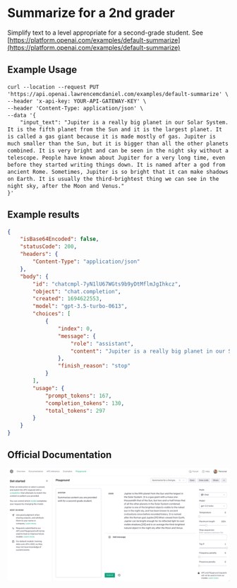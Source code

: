 # Summarize for a 2nd grader

Simplify text to a level appropriate for a second-grade student.
See [https://platform.openai.com/examples/default-summarize](https://platform.openai.com/examples/default-summarize)

## Example Usage

```console
curl --location --request PUT 'https://api.openai.lawrencemcdaniel.com/examples/default-summarize' \
--header 'x-api-key: YOUR-API-GATEWAY-KEY' \
--header 'Content-Type: application/json' \
--data '{
    "input_text": "Jupiter is a really big planet in our Solar System. It is the fifth planet from the Sun and it is the largest planet. It is called a gas giant because it is made mostly of gas. Jupiter is much smaller than the Sun, but it is bigger than all the other planets combined. It is very bright and can be seen in the night sky without a telescope. People have known about Jupiter for a very long time, even before they started writing things down. It is named after a god from ancient Rome. Sometimes, Jupiter is so bright that it can make shadows on Earth. It is usually the third-brightest thing we can see in the night sky, after the Moon and Venus."
}'
```

## Example results

```json
{
    "isBase64Encoded": false,
    "statusCode": 200,
    "headers": {
        "Content-Type": "application/json"
    },
    "body": {
        "id": "chatcmpl-7yN1lU67WGts9b9yDtMflmJgIhkcz",
        "object": "chat.completion",
        "created": 1694622553,
        "model": "gpt-3.5-turbo-0613",
        "choices": [
            {
                "index": 0,
                "message": {
                    "role": "assistant",
                    "content": "Jupiter is a really big planet in our Solar System. It is the fifth planet from the Sun and it is the largest planet. It is called a gas giant because it is made mostly of gas. It is much smaller than the Sun, but it is bigger than all the other planets combined. Jupiter is very bright and can be seen in the night sky without a telescope. People have known about Jupiter for a long time. It is named after a god from ancient Rome. Sometimes it is so bright that it can make shadows on Earth. It is usually the third-brightest thing we can see at night, after the Moon and Venus."
                },
                "finish_reason": "stop"
            }
        ],
        "usage": {
            "prompt_tokens": 167,
            "completion_tokens": 130,
            "total_tokens": 297
        }
    }
}
```

## Official Documentation

![OpenAI Playground](https://raw.githubusercontent.com/FullStackWithLawrence/aws-openai/main/doc/examples/example-02-summarize.png "OpenAI Playground")
